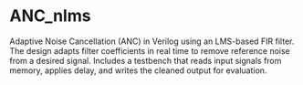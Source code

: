 # ANC_nlms
Adaptive Noise Cancellation (ANC) in Verilog using an LMS-based FIR filter. The design adapts filter coefficients in real time to remove reference noise from a desired signal. Includes a testbench that reads input signals from memory, applies delay, and writes the cleaned output for evaluation.
